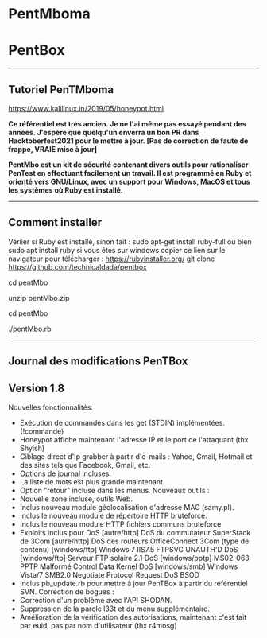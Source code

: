 # PentMboma
<h1>PentBox</h1>

-----------------
Tutoriel PenTMboma
-----------------

https://www.kalilinux.in/2019/05/honeypot.html

<b>Ce référentiel est très ancien. Je ne l'ai même pas essayé pendant des années. J'espère que quelqu'un enverra un bon PR dans Hacktoberfest2021 pour le mettre à jour. [Pas de correction de faute de frappe, VRAIE mise à jour]</b>

<b> PentMbo est un kit de sécurité contenant divers outils pour rationaliser PenTest en effectuant facilement un travail. Il est programmé en Ruby et orienté vers GNU/Linux, avec un support pour Windows, MacOS et tous les systèmes où Ruby est installé.</b>

-----------------
Comment installer
-----------------

Vériier si Ruby est installé, sinon fait : sudo apt-get install ruby-full ou bien sudo apt install ruby 
si vous êtes sur windows copier ce lien sur le navigateur pour télécharger : https://rubyinstaller.org/
git clone https://github.com/technicaldada/pentbox

cd pentMbo

unzip pentMbo.zip

cd pentMbo

./pentMbo.rb

-----------------
Journal des modifications PenTBox
-----------------

Version 1.8
-----------
Nouvelles fonctionnalités:
- Exécution de commandes dans les get (STDIN) implémentées. (!commande)
- Honeypot affiche maintenant l'adresse IP et le port de l'attaquant (thx Shyish)
- Ciblage direct d'Ip grabber à partir d'e-mails : Yahoo, Gmail, Hotmail et des sites tels que Facebook, Gmail, etc.
- Options de journal incluses.
- La liste de mots est plus grande maintenant.
- Option "retour" incluse dans les menus.
Nouveaux outils :
- Nouvelle zone incluse, outils Web.
- Inclus nouveau module géolocalisation d'adresse MAC (samy.pl).
- Inclus le nouveau module de répertoire HTTP bruteforce.
- Inclus le nouveau module HTTP fichiers communs bruteforce.
- Exploits inclus pour DoS
[autre/http] DoS du commutateur SuperStack de 3Com
[autre/http] DoS des routeurs OfficeConnect 3Com (type de contenu)
[windows/ftp] Windows 7 IIS7.5 FTPSVC UNAUTH'D DoS
[windows/ftp] Serveur FTP solaire 2.1 DoS
[windows/pptp] MS02-063 PPTP Malformé Control Data Kernel DoS
[windows/smb] Windows Vista/7 SMB2.0 Negotiate Protocol Request DoS BSOD
- Inclus pb_update.rb pour mettre à jour PenTBox à partir du référentiel SVN.
Correction de bogues :
- Correction d'un problème avec l'API SHODAN.
- Suppression de la parole l33t et du menu supplémentaire.
- Amélioration de la vérification des autorisations, maintenant c'est fait par euid, pas par nom d'utilisateur (thx r4mosg)

